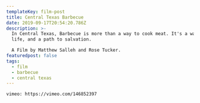```yaml
---
templateKey: film-post
title: Central Texas Barbecue
date: 2019-09-17T20:54:20.786Z
description: >-
  In Central Texas, Barbecue is more than a way to cook meat. It's a way of
  life, and a path to salvation.

  A Film by Matthew Salleh and Rose Tucker.
featuredpost: false
tags:
  - film
  - barbecue
  - central texas
---
```

`vimeo: https://vimeo.com/146852397`
